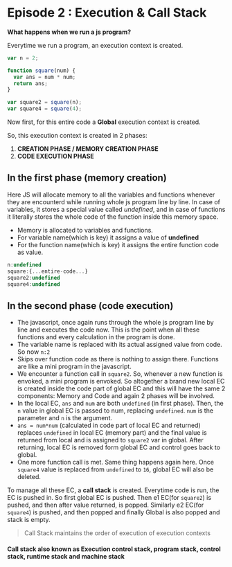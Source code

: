 # Episode 2 : Execution & Call Stack

**What happens when we run a js program?**

Everytime we run a program, an execution context is created.

```javascript
var n = 2;

function square(num) {
  var ans = num * num;
  return ans;
}

var square2 = square(n);
var square4 = square(4);
```

Now first, for this entire code a <strong>Global</strong> execution context is created.

So, this execution context is created in 2 phases:

1. **CREATION PHASE / MEMORY CREATION PHASE**
2. **CODE EXECUTION PHASE**

## In the first phase (memory creation)

Here JS will allocate memory to all the variables and functions whenever they are encounterd while running whole js program line by line. In case of variables, it stores a special value called _undefined_, and in case of functions it literally stores the whole code of the function inside this memory space.

- Memory is allocated to variables and functions.
- For variable name(which is key) it assigns a value of <strong>undefined</strong>
- For the function name(which is key) it assigns the entire function code as value.

```javascript
n:undefined
square:{...entire-code...}
square2:undefined
square4:undefined

```

## In the second phase (code execution)

- The javascript, once again runs through the whole js program line by line and executes the code now. This is the point when all these functions and every calculation in the program is done.
- The variable name is replaced with its actual assigned value from code. So now `n:2`
- Skips over function code as there is nothing to assign there. Functions are like a mini program in the javascript.
- We encounter a function call in `square2`. So, whenever a new function is envoked, a mini program is envoked. So altogether a brand new local EC is created inside the code part of global EC and this will have the same 2 components: Memory and Code and again 2 phases will be involved.
- In the local EC, `ans` and `num` are both `undefined` (in first phase). Then, the `n` value in global EC is passed to num, replacing `undefined`. `num` is the parameter and `n` is the argument.
- `ans = num*num` (calculated in code part of local EC and returned) replaces `undefined` in local EC (memory part) and the final value is returned from local and is assigned to `square2` var in global.
  After returning, local EC is removed form global EC and control goes back to global.
- One more function call is met. Same thing happens again here.
  Once `square4` value is replaced from `undefined` to `16`, global EC will also be deleted.

To manage all these EC, a **call stack** is created. Everytime code is run, the EC is pushed in. So first global EC is pushed. Then e1 EC(for `square2`) is pushed, and then after value returned, is popped. Similarly e2 EC(for `square4`) is pushed, and then popped and finally Global is also popped and stack is empty.

> Call Stack maintains the order of execution of execution contexts

#### Call stack also known as Execution control stack, program stack, control stack, runtime stack and machine stack

